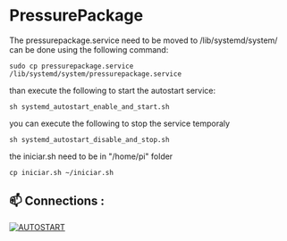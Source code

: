 # PressurePackage


The pressurepackage.service need to be moved to /lib/systemd/system/
can be done using the following command:

```
sudo cp pressurepackage.service /lib/systemd/system/pressurepackage.service
```
than execute the following to start the autostart service:
```
sh systemd_autostart_enable_and_start.sh
```
you can execute the following to stop the service temporaly
```
sh systemd_autostart_disable_and_stop.sh
```
the iniciar.sh need to be in "/home/pi" folder
```
cp iniciar.sh ~/iniciar.sh
```
## 📫 Connections :

[![AUTOSTART](https://img.shields.io/badge/Main%20-%23323330.svg?&style=for-the-badge&logo=Main%20ff&logoColor=black&color=8000FF)](https://github.com/kelvinhenriqu/PressurePackage/tree/main/)
